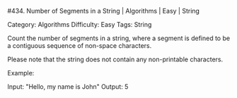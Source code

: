 #434. Number of Segments in a String | Algorithms | Easy | String

Category: Algorithms
Difficulty: Easy
Tags: String

Count the number of segments in a string, where a segment is defined to be a contiguous sequence of non-space characters.

Please note that the string does not contain any non-printable characters.

Example:

Input: "Hello, my name is John"
Output: 5


